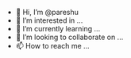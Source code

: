 - 👋 Hi, I’m @pareshu
- 👀 I’m interested in ...
- 🌱 I’m currently learning ...
- 💞️ I’m looking to collaborate on ...
- 📫 How to reach me ...

<!---
pareshu/pareshu is a ✨ special ✨ repository because its `README.md` (this file) appears on your GitHub profile.
You can click the Preview link to take a look at your changes.
--->
